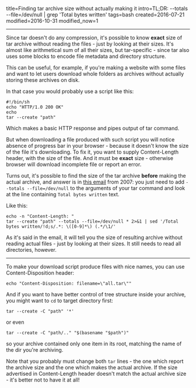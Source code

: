 title=Finding tar archive size without actually making it
intro=TL;DR: --totals --file=/dev/null | grep 'Total bytes written'
tags=bash
created=2016-07-21
modified=2016-10-31
modified_now=1


* * *

Since tar doesn't do any compression, it's possible to know **exact** size of tar archive without reading the files - just by looking at their sizes.
It's almost like arithmetical sum of all their sizes, but tar-specific - since tar also uses some blocks to encode file metadata and directory structure.

This can be useful, for example, if you're making a website with some files
and want to let users download whole folders as archives
without actually storing these archives on disk.

In that case you would probably use a script like this:

	#!/bin/sh
	echo "HTTP/1.0 200 OK"
	echo
	tar --create "path"

Which makes a basic HTTP response and pipes output of tar command.

But when downloading a file produced with such script you will notice absence of progress bar in your browser - because it doesn't know the size of the file it's downloading.
To fix it, you want to supply Content-Length header, with the size of the file.
And it must be **exact** size - otherwise browser will download incomplete file or report an error.

Turns out, it's possible to find the size of the tar archive **before** making the actual archive, and answer is in [this email][src] from 2007:
you just need to add `--totals --file=/dev/null` to the arguments of your tar command and look at the line containing `Total bytes written` text.

[src]: https://lists.gnu.org/archive/html/bug-tar/2007-01/msg00013.html

Like this:

	echo -n "Content-Length: "
	tar --create "path" --totals --file=/dev/null * 2>&1 | sed '/Total bytes written/!d;s/.*: \([0-9]*\) (.*/\1/'

As it's said in the email, it will tell you the size of resulting archive without reading actual files - just by looking at their sizes.
It still needs to read all directories, however.

* * *

To make your download script produce files with nice names, you can use Content-Disposition header:

	echo "Content-Disposition: filename=\"all.tar\""

And if you want to have better control of tree structure inside your archive, you might want to `cd` to target directory first:

	tar --create -C "path" '*'

or even

	tar --create -C "path/.." "$(basename "$path")"

so your archive contained only one item in its root, matching the name of the dir you're archiving.

Note that you probably must change both `tar` lines - the one which report the archive size and the one which makes the actual archive.
If the size advertised in Content-Length header doesn't match the actual archive size - it's better not to have it at all!
